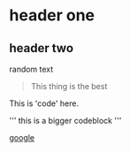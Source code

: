 

# header one 

## header two

random text

> This thing is the best

This is 'code' here.

'''
this is a bigger codeblock
'''

[google](https://google.com)

